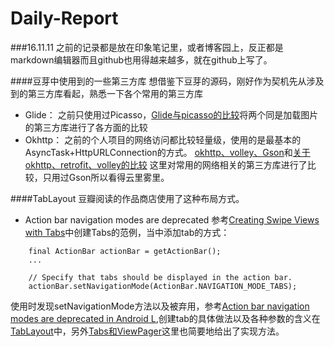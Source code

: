 # Daily-Report

###16.11.11
之前的记录都是放在印象笔记里，或者博客园上，反正都是markdown编辑器而且github也用得越来越多，就在github上写了。

####豆芽中使用到的一些第三方库
想借鉴下豆芽的源码，刚好作为契机先从涉及到的第三方库看起，熟悉一下各个常用的第三方库
- Glide：
之前只使用过Picasso，[Glide与picasso的比较](http://www.jcodecraeer.com/a/anzhuokaifa/androidkaifa/2015/0327/2650.html)将两个同是加载图片的第三方库进行了各方面的比较
- Okhttp：
之前的个人项目的网络访问都比较轻量级，使用的是最基本的AsyncTask+HttpURLConnection的方式。
[okhttp、volley、Gson](http://www.jcodecraeer.com/a/anzhuokaifa/androidkaifa/2015/0720/3209.html)和[关于okhttp、retrofit、volley的比较](http://stackoverflow.com/questions/16902716/comparison-of-android-networking-libraries-okhttp-retrofit-volley)
这里对常用的网络相关的第三方库进行了比较，只用过Gson所以看得云里雾里。

####TabLayout
豆瓣阅读的作品商店使用了这种布局方式。
- Action bar navigation modes are deprecated
参考[Creating Swipe Views with Tabs](https://developer.android.com/training/implementing-navigation/lateral.html#tabs)中创建Tabs的范例，当中添加tab的方式：
```
    final ActionBar actionBar = getActionBar();
    ...

    // Specify that tabs should be displayed in the action bar.
    actionBar.setNavigationMode(ActionBar.NAVIGATION_MODE_TABS);
```
使用时发现setNavigationMode方法以及被弃用，参考[Action bar navigation modes are deprecated in Android L](http://stackoverflow.com/questions/24473213/action-bar-navigation-modes-are-deprecated-in-android-l),创建tab的具体做法以及各种参数的含义在[TabLayout](https://developer.android.com/reference/android/support/design/widget/TabLayout.html)中，另外[Tabs和ViewPager](https://www.youtube.com/watch?v=zQekzaAgIlQ)这里也简要地给出了实现方法。
